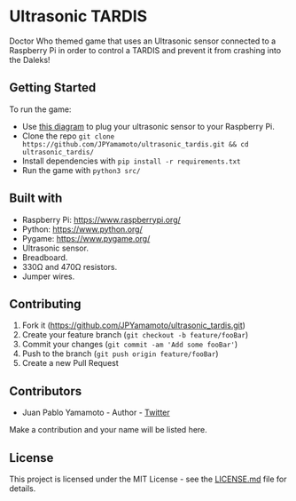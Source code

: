 # Ultrasonic TARDIS

Doctor Who themed game that uses an Ultrasonic sensor connected to a Raspberry Pi in order to control a TARDIS and prevent it from crashing into the Daleks! 

## Getting Started

To run the game:

  * Use [this diagram](https://projects-static.raspberrypi.org/projects/physical-computing/59b9cbb555c53a50d510aa15b06e5d017f950b59/en/images/wiring-uds.png) to plug your ultrasonic sensor to your Raspberry Pi.
  * Clone the repo `git clone https://github.com/JPYamamoto/ultrasonic_tardis.git && cd ultrasonic_tardis/`
  * Install dependencies with `pip install -r requirements.txt`
  * Run the game with `python3 src/`

## Built with

  * Raspberry Pi: https://www.raspberrypi.org/
  * Python: https://www.python.org/
  * Pygame: https://www.pygame.org/
  * Ultrasonic sensor.
  * Breadboard.
  * 330Ω and 470Ω resistors.
  * Jumper wires.

## Contributing

  1. Fork it (<https://github.com/JPYamamoto/ultrasonic_tardis.git>)
  2. Create your feature branch (`git checkout -b feature/fooBar`)
  3. Commit your changes (`git commit -am 'Add some fooBar'`)
  4. Push to the branch (`git push origin feature/fooBar`)
  5. Create a new Pull Request

## Contributors

  * Juan Pablo Yamamoto - Author - [Twitter](https://twitter.com/JPYamamoto9)

Make a contribution and your name will be listed here.

## License
This project is licensed under the MIT License - see the [LICENSE.md](LICENSE.md) file for details.

